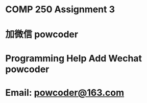 # COMP 250 Assignment 3
# 加微信 powcoder

# Programming Help Add Wechat powcoder

# Email: powcoder@163.com

